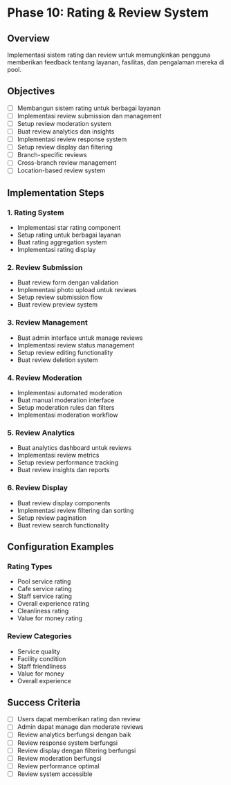 # Phase 10: Rating & Review System

## Overview

Implementasi sistem rating dan review untuk memungkinkan pengguna memberikan feedback tentang layanan, fasilitas, dan pengalaman mereka di pool.

## Objectives

- [ ] Membangun sistem rating untuk berbagai layanan
- [ ] Implementasi review submission dan management
- [ ] Setup review moderation system
- [ ] Buat review analytics dan insights
- [ ] Implementasi review response system
- [ ] Setup review display dan filtering
- [ ] Branch-specific reviews
- [ ] Cross-branch review management
- [ ] Location-based review system

## Implementation Steps

### 1. Rating System

- Implementasi star rating component
- Setup rating untuk berbagai layanan
- Buat rating aggregation system
- Implementasi rating display

### 2. Review Submission

- Buat review form dengan validation
- Implementasi photo upload untuk reviews
- Setup review submission flow
- Buat review preview system

### 3. Review Management

- Buat admin interface untuk manage reviews
- Implementasi review status management
- Setup review editing functionality
- Buat review deletion system

### 4. Review Moderation

- Implementasi automated moderation
- Buat manual moderation interface
- Setup moderation rules dan filters
- Implementasi moderation workflow

### 5. Review Analytics

- Buat analytics dashboard untuk reviews
- Implementasi review metrics
- Setup review performance tracking
- Buat review insights dan reports

### 6. Review Display

- Buat review display components
- Implementasi review filtering dan sorting
- Setup review pagination
- Buat review search functionality

## Configuration Examples

### Rating Types

- Pool service rating
- Cafe service rating
- Staff service rating
- Overall experience rating
- Cleanliness rating
- Value for money rating

### Review Categories

- Service quality
- Facility condition
- Staff friendliness
- Value for money
- Overall experience

## Success Criteria

- [ ] Users dapat memberikan rating dan review
- [ ] Admin dapat manage dan moderate reviews
- [ ] Review analytics berfungsi dengan baik
- [ ] Review response system berfungsi
- [ ] Review display dengan filtering berfungsi
- [ ] Review moderation berfungsi
- [ ] Review performance optimal
- [ ] Review system accessible
